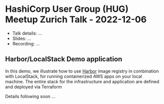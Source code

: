 # HashiCorp User Group (HUG) Meetup Zurich Talk - 2022-12-06

* Talk details: ...
* Slides: ...
* Recording: ...

## Harbor/LocalStack Demo application

In this demo, we illustrate how to use [Harbor](https://goharbor.io/) image registry in combination with LocalStack, for running containerized AWS apps on your local machine.
The entire stack for the infrastructure and application are defined and deployed via Terraform

Details following soon ...